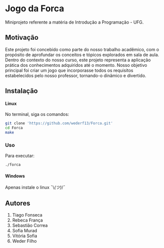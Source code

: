 # Jogo da Forca
Miniprojeto referente a matéria de Introdução a Programação - UFG.

## Motivação 
Este projeto foi concebido como parte do nosso trabalho acadêmico, com o propósito de aprofundar os conceitos e tópicos explorados em sala de aula. Dentro do contexto do nosso curso, este projeto representa a aplicação prática dos conhecimentos adquiridos até o momento. Nosso objetivo principal foi criar um jogo que incorporasse todos os requisitos estabelecidos pelo nosso professor, tornando-o dinâmico e divertido.

## Instalação 

#### Linux

No terminal, siga os comandos: 

```bash
git clone 'https://github.com/wederf13/Forca.git'
cd Forca
make
```
### Uso
Para executar:
```bash
./forca
```

#### Windows
Apenas instale o linux ¯\\_(ツ)_/¯

## Autores

1. Tiago Fonseca
2. Rebeca França
3. Sebastião Correa
4. Sofia Murad
5. Vitória Sofia
6. Weder Filho

